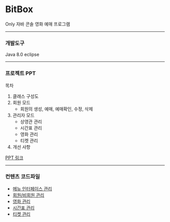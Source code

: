 # BitBox
Only 자바 콘솔 영화 예매 프로그램

<hr/>    

### 개발도구
Java 8.0
eclipse

<hr/>

### 프로젝트 PPT

목차
1. 클래스 구성도
2. 회원 모드
   * 회원의 생성, 예매, 예매확인, 수정, 삭제
3. 관리자 모드
   * 상영관 관리
   * 시간표 관리
   * 영화 관리
   * 티켓 관리
4. 개선 사항  
    
[PPT 링크](https://docs.google.com/presentation/d/1Da9X1zlmgbhgzLRI3LbNmqpqEQVtm2HnuEIIJNCTj0U/edit?usp=sharing)

<hr/>    

### 컨텐츠 코드파일    

* [메뉴 인터페이스 관리](https://github.com/alikwon/BitBox/tree/master/src/Main_Menu)    
* [회원/비회원 관리](https://github.com/alikwon/BitBox/tree/master/src/user)    
* [영화 관리](https://github.com/alikwon/BitBox/tree/master/src/Movie)    
* [시간표 관리](https://github.com/alikwon/BitBox/tree/master/src/TimeTable)    
* [티켓 관리](https://github.com/alikwon/BitBox/tree/master/src/Ticket)    
 
